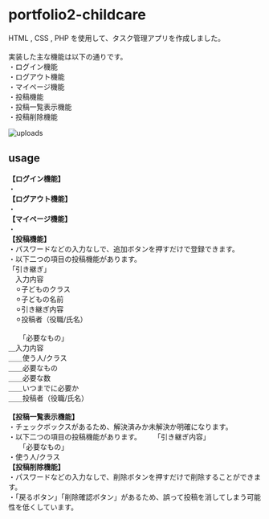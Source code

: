 # portfolio2-childcare
HTML , CSS  , PHP を使用して、タスク管理アプリを作成しました。<br>
<br>
実装した主な機能は以下の通りです。<br>
・ログイン機能<br>
・ログアウト機能<br>
・マイページ機能<br>
・投稿機能<br>
・投稿一覧表示機能<br>
・投稿削除機能<br>

![uploads](./uploads/readme-.png)

## usage
__【ログイン機能】__<br>
・
<br>
__【ログアウト機能】__<br>
・
<br>
__【マイページ機能】__<br>
・
<br>
__【投稿機能】__<br>
・パスワードなどの入力なしで、追加ボタンを押すだけで登録できます。<br>
・以下二つの項目の投稿機能があります。<br>
「引き継ぎ」<br>
&emsp;入力内容<br>
&emsp;⚪︎子どものクラス<br>
&emsp;⚪︎子どもの名前<br>
&emsp;⚪︎引き継ぎ内容<br>
&emsp;⚪︎投稿者（役職/氏名）<br>
  <br>
　　「必要なもの」<br>
＿入力内容<br>
＿＿使う人/クラス<br>
＿＿必要なもの<br>
＿＿必要な数<br>
＿＿いつまでに必要か<br>
＿＿投稿者（役職/氏名）<br>
<br>
__【投稿一覧表示機能】__<br>
・チェックボックスがあるため、解決済みか未解決か明確になります。<br>
・以下二つの項目の投稿機能があります。
　　「引き継ぎ内容」
  <br>
　　「必要なもの」
 <br>
・使う人/クラス
<br>
__【投稿削除機能】__<br>
・パスワードなどの入力なしで、削除ボタンを押すだけで削除することができます。<br>
・「戻るボタン」「削除確認ボタン」があるため、誤って投稿を消してしまう可能性を低くしています。
